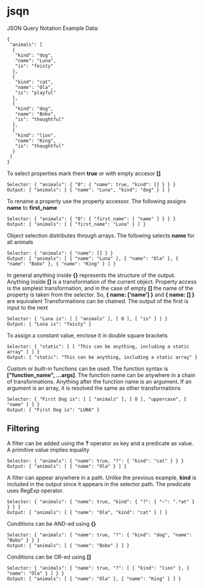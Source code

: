 # jsqn
JSON Query Notation
Example Data: 
```
{
 "animals": [
  {
   "kind": "dog",
   "name": "Luna",
   "is": "feisty"
  },
  {
   "kind": "cat",
   "name": "Ola",
   "is": "playful"
  },
  {
   "kind": "dog",
   "name": "Bobo",
   "is": "thoughtful"
  },
  {
   "kind": "lion",
   "name": "King",
   "is": "thoughtful"
  }
 ]
}
```
To select properties mark them **true** or with empty accesor **[]**
```
Selector: { "animals": { "0": { "name": true, "kind": [] } } }
Output: { "animals": [ { "name": "Luna", "kind": "dog" } ] }
```
To rename a property use the property accessor. The following assigns **name** to **first_name**
```
Selector: { "animals": { "0": { "first_name": [ "name" ] } } }
Output: { "animals": [ { "first_name": "Luna" } ] }
```
Object selection distributes through arrays. The following selects **name** for all animals
```
Selector: { "animals": { "name": [] } }
Output: { "animals": [ { "name": "Luna" }, { "name": "Ola" }, { "name": "Bobo" }, { "name": "King" } ] }
```
In general anything inside **{}** represents the structure of the output. Anything inside **[]** is a transformation of the current object. Property access is the simplest transformation, and in the case of empty **[]** the name of the property is taken from the selector. So, **{ name: ['name'] }** and **{ name: [] }** are equivalent
Transformations can be chained. The output of the first is input to the next
```
Selector: { "Luna is": [ [ "animals" ], [ 0 ], [ "is" ] ] }
Output: { "Luna is": "feisty" }
```
To assign a constant value, enclose it in double square brackets
```
Selector: { "static": [ [ "This can be anything, including a static array" ] ] }
Output: { "static": "This can be anything, including a static array" }
```
Custom or built-in functions can be used. The function syntax is **["function_name", ...args]**. The function name can be anywhere in a chain of transformations. Anything after the function name is an argument. If an argument is an array, it is resolved the same as other transformations
```
Selector: { "First Dog is": [ [ "animals" ], [ 0 ], "uppercase", [ "name" ] ] }
Output: { "First Dog is": "LUNA" }
```
## Filtering
A filter can be added using the **?** operator as key and a predicate as value. A primitive value implies equality
```
Selector: { "animals": { "name": true, "?": { "kind": "cat" } } }
Output: { "animals": [ { "name": "Ola" } ] }
```
A filter can appear anywhere in a path. Unlike the previous example, **kind** is included in the output since it appears in the selector path. The predicate uses RegExp operator.
```
Selector: { "animals": { "name": true, "kind": { "?": { "~": ".*at" } } } }
Output: { "animals": [ { "name": "Ola", "kind": "cat" } ] }
```
Conditions can be AND-ed using **{}**
```
Selector: { "animals": { "name": true, "?": { "kind": "dog", "name": "Bobo" } } }
Output: { "animals": [ { "name": "Bobo" } ] }
```
Conditions can be OR-ed using **[]**
```
Selector: { "animals": { "name": true, "?": [ { "kind": "lion" }, { "name": "Ola" } ] } }
Output: { "animals": [ { "name": "Ola" }, { "name": "King" } ] }
```